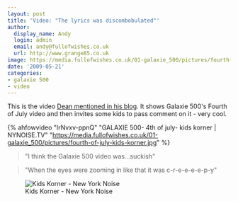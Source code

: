 ```yaml
---
layout: post
title: 'Video: "The lyrics was discombobulated"'
author:
  display_name: Andy
  login: admin
  email: andy@fullofwishes.co.uk
  url: http://www.grange85.co.uk
image: https://media.fullofwishes.co.uk/01-galaxie_500/pictures/fourth-of-july-kids-korner.jpg
date: '2009-05-21'
categories:
- galaxie 500
- video
---
```

<p>This is the video <a href="https://web.archive.org/web/20090521+/http://www.deanandbritta.com/blog/?p=325">Dean mentioned in his blog</a>. It shows Galaxie 500's Fourth of July video and then invites some kids to pass comment on it - very cool.</p>

{% ahfowvideo "IrNvxv-ppnQ" "GALAXIE 500- 4th of july- kids korner | NYNOISE.TV" "https://media.fullofwishes.co.uk/01-galaxie_500/pictures/fourth-of-july-kids-korner.jpg" %}

<blockquote>"I think the Galaxie 500 video was...suckish"</blockquote>
<blockquote>"When the eyes were zooming in like that it was c-r-e-e-e-e-p-y"</blockquote>

<figure class="caption aligncenter"><img src="https://media.fullofwishes.co.uk/01-galaxie_500/pictures/fourth-of-july-kids-korner.jpg" alt="Kids Korner - New York Noise" /><figcaption class="caption-text">Kids Korner - New York Noise</figcaption></figure>
